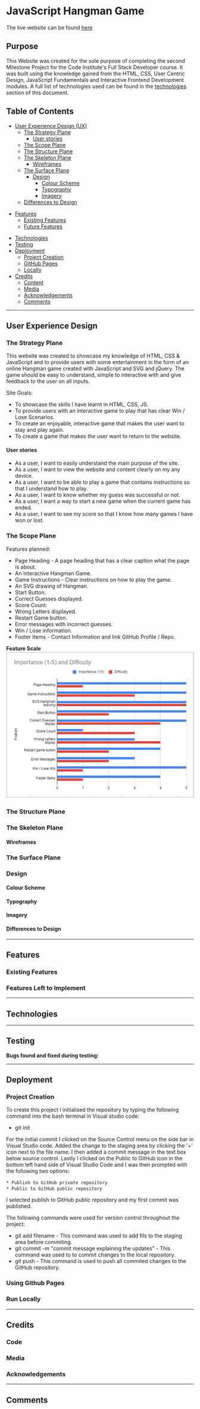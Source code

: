 # JavaScript Hangman Game
The live website can be found [here]()

## Purpose

This Website was created for the sole purpose of completing the second Milestone Project for the Code Institute's Full Stack Developer course. It was built using the knowledge gained from the HTML, CSS, User Centric Design, JavaScript Fundamentals and Interactive Frontend Development modules. A full list of technologies used can be found in the [technologies](#Technologies-Used) section of this document.

## Table of Contents
* [User Experience Design (UX)](#User-Experience-Design)
    * [The Strategy Plane](#The-Strategy-Plane)
        * [User stories](#User-Stories)
    * [The Scope Plane](#The-Scope-Plane)
    * [The Structure Plane](#The-Structure-Plane)
    * [The Skeleton Plane](#The-Skeleton-Plane)
        * [Wireframes](#Wireframes)
    * [The Surface Plane](#The-Surface-Plane)
        * [Design](#Design)
            * [Colour Scheme](#Colour-Scheme)
            * [Typography](#Typography)
            * [Imagery](#Imagery)
    * [Differences to Design](#Differences-to-Design)
- [Features](#Features)
    * [Existing Features](#Existing-Features)
    * [Future Features](#Features-Left-to-Implement)
* [Technologies](#Technologies)
* [Testing](#Testing)
* [Deployment](#Deployment)
    * [Project Creation](#Project-Creation)
    * [GitHub Pages](#Using-Github-Pages)
    * [Locally](Run-Locally)
* [Credits](#Credits)
  * [Content](#Content)
  * [Media](#Media)
  * [Acknowledgements](#Acknowledgements)
  * [Comments](#Comments)

****

## User Experience Design
### **The Strategy Plane**
This website was created to showcase my knowledge of HTML, CSS & JavaScript and to provide users with some entertainment in the form of an online Hangman game created with JavaScript and SVG and jQuery. The game should be easy to understand, simple to interactive with and give feedback to the user on all inputs.

Site Goals:
* To showcase the skills I have learnt in HTML, CSS, JS.
* To provide users with an interactive game to play that has clear Win / Lose Scenarios.
* To create an enjoyable, interactive game that makes the user want to stay and play again.
* To create a game that makes the user want to return to the website.

#### User stories
* As a user, I want to easily understand the main purpose of the site.
* As a user, I want to view the website and content clearly on my any device.
* As a user, I want to be able to play a game that contains instructions so that I understand how to play.
* As a user, I want to know whether my guess was successful or not.
* As a user, I want a way to start a new game when the current game has ended.
* As a user, I want to see my score so that I know how many games I have won or lost.

### **The Scope Plane**
Features planned:
* Page Heading - A page heading that has a clear caption what the page is about.
* An interactive Hangman Game.
* Game Instructions - Clear instructions on how to play the game.
* An SVG drawing of Hangman.
* Start Button.
* Correct Guesses displayed.
* Score Count.
* Wrong Letters displayed.
* Restart Game button.
* Error messages with incorrect guesses.
* Win / Lose information.
* Footer Items - Contact Information and link GitHub Profile / Repo.

**Feature Scale** <br>
![Features](assets/images/scope.jpg)
### **The Structure Plane**


### **The Skeleton Plane**
#### Wireframes


### **The Surface Plane**
### Design

#### Colour Scheme

#### Typography

#### Imagery

#### Differences to Design
****
## Features

### Existing Features

### Features Left to Implement
****
## Technologies

****
## Testing

**Bugs found and fixed during testing:**
****
## Deployment

### Project Creation
To create this project I initialised the repository by typing the following command into the bash terminal in Visual studio code:
* git init

For the initial commit I clicked on the Source Control menu on the side bar in Visual Studio code. Added the change to the staging area by clicking the '+' icon next to the file name. I then added a commit message in the text box below source control. Lastly I clicked on the Public to GitHub icon in the bottom left hand side of Visual Studio Code and I was then prompted with the following two options:
    
    * Publish to GitHub private repository
    * Public to GitHub public repository

I selected publish to GitHub public repository and my first commit was published.

The following commands were used for version control throughout the project:
* git add filename - This command was used to add fils to the staging area before commiting.
* git commit -m "commit message explaining the updates" - This command was used to to commit changes to the local repository.
* git push - This command is used to push all commited changes to the GitHub repository.

### Using Github Pages


### Run Locally


****
## Credits

### Code

### Media

### Acknowledgements
****
## Comments
